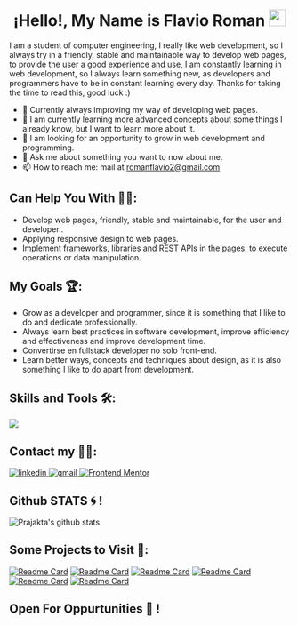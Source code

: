 <h1 align="center">¡Hello!, My Name is Flavio Roman <img src="https://raw.githubusercontent.com/MartinHeinz/MartinHeinz/master/wave.gif" width="30px"></h1>

<p>
  I am a student of computer engineering, I really like web development, so I always try in a friendly, stable and maintainable way to develop web pages, to provide the user a good experience   and use, 
  I am constantly learning in web development, so I always learn something new, as developers and programmers have to be in constant learning every day. Thanks for taking the time to read this, good luck 
  :)
</p>

- 🔭 Currently always improving my way of developing web pages.
- 🌱 I am currently learning more advanced concepts about some things I already know, but I want to learn more about it.
- 🏅 I am looking for an opportunity to grow in web development and programming.
- 💬 Ask me about something you want to now about me.
- 📫 How to reach me: mail at romanflavio2@gmail.com

## Can Help You With 👩‍💻:
- Develop web pages, friendly, stable and maintainable, for the user and developer..
- Applying responsive design to web pages.
- Implement frameworks, libraries and REST APIs in the pages, to execute operations or data manipulation.

## My Goals 🏆:
- Grow as a developer and programmer, since it is something that I like to do and dedicate professionally.
- Always learn best practices in software development, improve efficiency and effectiveness and improve development time.
- Convertirse en fullstack developer no solo front-end.
- Learn better ways, concepts and techniques about design, as it is also something I like to do apart from development. 

## Skills and Tools 🛠️:
 <img src="https://skillicons.dev/icons?i=git,bootstrap,css,sass,discord,figma,github,html,java,php,js,linux,materialui,mysql,nextjs,nodejs,react,vite,tailwind,netlify,replit,vscode&perline=14" />
 
## Contact my 🤝🏻:
<a href="https://www.linkedin.com/in/flavio-roman-1946201b5/" target="_blank">
 <img src="https://img.shields.io/badge/LinkedIn-0077B5?style=for-the-badge&logo=linkedin&logoColor=white" alt="linkedin" />
</a>
<a href="mailto:romanflavio2@gmail.com" target="_blank">
 <img src="https://img.shields.io/badge/Gmail-D14836?style=for-the-badge&logo=gmail&logoColor=white" alt="gmail" />
</a>
<a href="mailto:romanflavio2@gmail.com">
  <img src="https://camo.githubusercontent.com/fe4f685f3dfccebdc79852e415218057fa8000d2baa8dcb3ae757822e64272ca/68747470733a2f2f696d672e736869656c64732e696f2f62616467652f2d46726f6e74656e642532304d656e746f722d3546334443343f7374796c653d666f722d7468652d6261646765266c6f676f3d46726f6e74656e644d656e746f72266c6f676f436f6c6f723d7768697465266c696e6b3d68747470733a2f2f7777772e66726f6e74656e646d656e746f722e696f2f70726f66696c652f4d656c76696e416775696c6172" alt="Frontend Mentor" data-canonical-src="https://img.shields.io/badge/-Frontend%20Mentor-5F3DC4?style=for-the-badge&amp;logo=FrontendMentor&amp;logoColor=white&amp;link=https://www.frontendmentor.io/profile/FRG152">
</a>

## Github STATS :cyclone: !

![Prajakta's github stats](https://github-readme-stats.vercel.app/api?username=FlavioRoman&show_icons=true&theme=dracula)
<br>

## Some Projects to Visit 🚩: 
[![Readme Card](https://github-readme-stats.vercel.app/api/pin/?username=FlavioRoman&theme=dracula&repo=pricing_toggle)](https://github.com/FlavioRoman/pricing_toggle)
[![Readme Card](https://github-readme-stats.vercel.app/api/pin/?username=FlavioRoman&theme=dracula&repo=static_job_listings)](https://github.com/FlavioRoman/static_job_listings)
[![Readme Card](https://github-readme-stats.vercel.app/api/pin/?username=FlavioRoman&theme=dracula&repo=qr-code-js)](https://github.com/FlavioRoman/qr-code-js)
[![Readme Card](https://github-readme-stats.vercel.app/api/pin/?username=FlavioRoman&theme=dracula&repo=fylo_dark_theme)](https://github.com/FlavioRoman/fylo_dark_theme)
[![Readme Card](https://github-readme-stats.vercel.app/api/pin/?username=FlavioRoman&theme=dracula&repo=est_countries_api_with_color_theme_switcher)](https://github.com/FlavioRoman/est_countries_api_with_color_theme_switcher)
[![Readme Card](https://github-readme-stats.vercel.app/api/pin/?username=FlavioRoman&theme=dracula&repo=nft_card)](https://github.com/FlavioRoman/nft_card)

## Open For Oppurtunities :purple_heart: !


